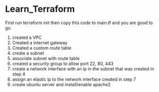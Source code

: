 # Learn_Terraform

First run terraform init then copy this code to main.tf and you are good to go. 

1. created a VPC
2. Created a internet gateway
3. Created a custom route table
4. create a subnet
5. associate subnet with route table
6. created a security group to allow port 22, 80, 443
7. create a network interface with an ip in the subnet that was created in step 4
8. assign an elastic ip to the network interface created in step 7
9. create ubuntu server and install/enable apache2
